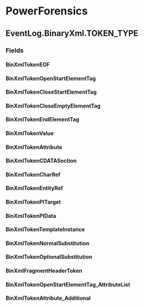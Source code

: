 ﻿# PowerForensics


## EventLog.BinaryXml.TOKEN_TYPE

### Fields

#### BinXmlTokenEOF

#### BinXmlTokenOpenStartElementTag

#### BinXmlTokenCloseStartElementTag

#### BinXmlTokenCloseEmptyElementTag

#### BinXmlTokenEndElementTag

#### BinXmlTokenValue

#### BinXmlTokenAttribute

#### BinXmlTokenCDATASection

#### BinXmlTokenCharRef

#### BinXmlTokenEntityRef

#### BinXmlTokenPITarget

#### BinXmlTokenPIData

#### BinXmlTokenTemplateInstance

#### BinXmlTokenNormalSubstitution

#### BinXmlTokenOptionalSubstitution

#### BinXmlFragmentHeaderToken

#### BinXmlTokenOpenStartElementTag_AttributeList

#### BinXmlTokenAttribute_Additional
